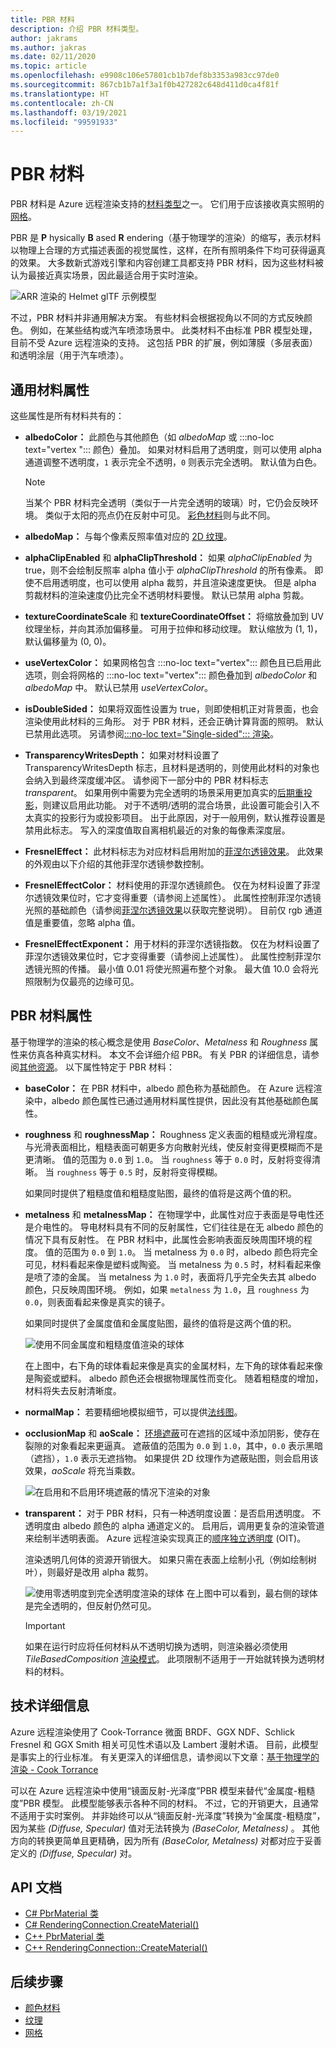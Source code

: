 ```yaml
---
title: PBR 材料
description: 介绍 PBR 材料类型。
author: jakrams
ms.author: jakras
ms.date: 02/11/2020
ms.topic: article
ms.openlocfilehash: e9908c106e57801cb1b7def8b3353a983cc97de0
ms.sourcegitcommit: 867cb1b7a1f3a1f0b427282c648d411d0ca4f81f
ms.translationtype: HT
ms.contentlocale: zh-CN
ms.lasthandoff: 03/19/2021
ms.locfileid: "99591933"
---
```

# <a name="pbr-materials"></a>PBR 材料

PBR 材料是 Azure 远程渲染支持的[材料类型](../../concepts/materials.md)之一。 它们用于应该接收真实照明的[网格](../../concepts/meshes.md)。

PBR 是 **P** hysically **B** ased **R** endering（基于物理学的渲染）的缩写，表示材料以物理上合理的方式描述表面的视觉属性，这样，在所有照明条件下均可获得逼真的效果。 大多数新式游戏引擎和内容创建工具都支持 PBR 材料，因为这些材料被认为最接近真实场景，因此最适合用于实时渲染。

![ARR 渲染的 Helmet glTF 示例模型](media/helmet.png)

不过，PBR 材料并非通用解决方案。 有些材料会根据视角以不同的方式反映颜色。 例如，在某些结构或汽车喷漆场景中。 此类材料不由标准 PBR 模型处理，目前不受 Azure 远程渲染的支持。 这包括 PBR 的扩展，例如薄膜（多层表面）和透明涂层（用于汽车喷漆）。 

## <a name="common-material-properties"></a>通用材料属性

这些属性是所有材料共有的：

* **albedoColor：** 此颜色与其他颜色（如 *albedoMap* 或 :::no-loc text="vertex "::: 颜色）叠加。 如果对材料启用了透明度，则可以使用 alpha 通道调整不透明度，`1` 表示完全不透明，`0` 则表示完全透明。 默认值为白色。

  > [!NOTE]
  > 当某个 PBR 材料完全透明（类似于一片完全透明的玻璃）时，它仍会反映环境。 类似于太阳的亮点仍在反射中可见。 [彩色材料](color-materials.md)则与此不同。

* **albedoMap：** 与每个像素反照率值对应的 [2D 纹理](../../concepts/textures.md)。

* **alphaClipEnabled** 和 **alphaClipThreshold：** 如果 *alphaClipEnabled* 为 true，则不会绘制反照率 alpha 值小于 *alphaClipThreshold* 的所有像素。 即使不启用透明度，也可以使用 alpha 裁剪，并且渲染速度更快。 但是 alpha 剪裁材料的渲染速度仍比完全不透明材料要慢。 默认已禁用 alpha 剪裁。

* **textureCoordinateScale** 和 **textureCoordinateOffset：** 将缩放叠加到 UV 纹理坐标，并向其添加偏移量。 可用于拉伸和移动纹理。 默认缩放为 (1, 1)，默认偏移量为 (0, 0)。

* **useVertexColor：** 如果网格包含 :::no-loc text="vertex"::: 颜色且已启用此选项，则会将网格的 :::no-loc text="vertex"::: 颜色叠加到 *albedoColor* 和 *albedoMap* 中。 默认已禁用 *useVertexColor*。

* **isDoubleSided：** 如果将双面性设置为 true，则即使相机正对背景面，也会渲染使用此材料的三角形。 对于 PBR 材料，还会正确计算背面的照明。 默认已禁用此选项。 另请参阅[:::no-loc text="Single-sided"::: 渲染](single-sided-rendering.md)。

* **TransparencyWritesDepth：** 如果对材料设置了 TransparencyWritesDepth 标志，且材料是透明的，则使用此材料的对象也会纳入到最终深度缓冲区。 请参阅下一部分中的 PBR 材料标志 *transparent*。 如果用例中需要为完全透明的场景采用更加真实的[后期重投影](late-stage-reprojection.md)，则建议启用此功能。 对于不透明/透明的混合场景，此设置可能会引入不太真实的投影行为或投影项目。 出于此原因，对于一般用例，默认推荐设置是禁用此标志。 写入的深度值取自离相机最近的对象的每像素深度层。

* **FresnelEffect：** 此材料标志为对应材料启用附加的[菲涅尔透镜效果](../../overview/features/fresnel-effect.md)。 此效果的外观由以下介绍的其他菲涅尔透镜参数控制。 

* **FresnelEffectColor：** 材料使用的菲涅尔透镜颜色。 仅在为材料设置了菲涅尔透镜效果位时，它才变得重要（请参阅上述属性）。 此属性控制菲涅尔透镜光照的基础颜色（请参阅[菲涅尔透镜效果](../../overview/features/fresnel-effect.md)以获取完整说明）。 目前仅 rgb 通道值是重要值，忽略 alpha 值。

* **FresnelEffectExponent：** 用于材料的菲涅尔透镜指数。 仅在为材料设置了菲涅尔透镜效果位时，它才变得重要（请参阅上述属性）。 此属性控制菲涅尔透镜光照的传播。 最小值 0.01 将使光照遍布整个对象。 最大值 10.0 会将光照限制为仅最亮的边缘可见。

## <a name="pbr-material-properties"></a>PBR 材料属性

基于物理学的渲染的核心概念是使用 *BaseColor*、*Metalness* 和 *Roughness* 属性来仿真各种真实材料。 本文不会详细介绍 PBR。 有关 PBR 的详细信息，请参阅[其他资源](http://www.pbr-book.org)。 以下属性特定于 PBR 材料：

* **baseColor：** 在 PBR 材料中，albedo 颜色称为基础颜色。  在 Azure 远程渲染中，albedo 颜色属性已通过通用材料属性提供，因此没有其他基础颜色属性。

* **roughness** 和 **roughnessMap：** Roughness 定义表面的粗糙或光滑程度。 与光滑表面相比，粗糙表面可朝更多方向散射光线，使反射变得更模糊而不是更清晰。 值的范围为 `0.0` 到 `1.0`。 当 `roughness` 等于 `0.0` 时，反射将变得清晰。 当 `roughness` 等于 `0.5` 时，反射将变得模糊。

  如果同时提供了粗糙度值和粗糙度贴图，最终的值将是这两个值的积。

* **metalness** 和 **metalnessMap：** 在物理学中，此属性对应于表面是导电性还是介电性的。 导电材料具有不同的反射属性，它们往往是在无 albedo 颜色的情况下具有反射性。 在 PBR 材料中，此属性会影响表面反映周围环境的程度。 值的范围为 `0.0` 到 `1.0`。 当 metalness 为 `0.0` 时，albedo 颜色将完全可见，材料看起来像是塑料或陶瓷。 当 metalness 为 `0.5` 时，材料看起来像是喷了漆的金属。 当 metalness 为 `1.0` 时，表面将几乎完全失去其 albedo 颜色，只反映周围环境。 例如，如果 `metalness` 为 `1.0`，且 `roughness` 为 `0.0`，则表面看起来像是真实的镜子。

  如果同时提供了金属度值和金属度贴图，最终的值将是这两个值的积。

  ![使用不同金属度和粗糙度值渲染的球体](./media/metalness-roughness.png)

  在上图中，右下角的球体看起来像是真实的金属材料，左下角的球体看起来像是陶瓷或塑料。 albedo 颜色还会根据物理属性而变化。 随着粗糙度的增加，材料将失去反射清晰度。

* **normalMap：** 若要精细地模拟细节，可以提供[法线图](https://en.wikipedia.org/wiki/Normal_mapping)。

* **occlusionMap** 和 **aoScale：** [环境遮蔽](https://en.wikipedia.org/wiki/Ambient_occlusion)可在遮挡的区域中添加阴影，使存在裂隙的对象看起来更逼真。 遮蔽值的范围为 `0.0` 到 `1.0`，其中，`0.0` 表示黑暗（遮挡），`1.0` 表示无遮挡物。 如果提供 2D 纹理作为遮蔽贴图，则会启用该效果，*aoScale* 将充当乘数。

  ![在启用和不启用环境遮蔽的情况下渲染的对象](./media/boom-box-ao2.gif)

* **transparent：** 对于 PBR 材料，只有一种透明度设置：是否启用透明度。 不透明度由 albedo 颜色的 alpha 通道定义的。 启用后，调用更复杂的渲染管道来绘制半透明表面。 Azure 远程渲染实现真正的[顺序独立透明度](https://en.wikipedia.org/wiki/Order-independent_transparency) (OIT)。

  渲染透明几何体的资源开销很大。 如果只需在表面上绘制小孔（例如绘制树叶），则最好是改用 alpha 裁剪。

  ![使用零透明度到完全透明度渲染的球体](./media/transparency.png) 在上图中可以看到，最右侧的球体是完全透明的，但反射仍然可见。

  > [!IMPORTANT]
  > 如果在运行时应将任何材料从不透明切换为透明，则渲染器必须使用 *TileBasedComposition* [渲染模式](../../concepts/rendering-modes.md)。 此项限制不适用于一开始就转换为透明材料的材料。

## <a name="technical-details"></a>技术详细信息

Azure 远程渲染使用了 Cook-Torrance 微面 BRDF、GGX NDF、Schlick Fresnel 和 GGX Smith 相关可见性术语以及 Lambert 漫射术语。 目前，此模型是事实上的行业标准。 有关更深入的详细信息，请参阅以下文章：[基于物理学的渲染 - Cook Torrance](http://www.codinglabs.net/article_physically_based_rendering_cook_torrance.aspx)

 可以在 Azure 远程渲染中使用“镜面反射-光泽度”PBR 模型来替代“金属度-粗糙度”PBR 模型。  此模型能够表示各种不同的材料。 不过，它的开销更大，且通常不适用于实时案例。
并非始终可以从“镜面反射-光泽度”转换为“金属度-粗糙度”，因为某些 *(Diffuse, Specular)* 值对无法转换为 *(BaseColor, Metalness)* 。  其他方向的转换更简单且更精确，因为所有 *(BaseColor, Metalness)* 对都对应于妥善定义的 *(Diffuse, Specular)* 对。

## <a name="api-documentation"></a>API 文档

* [C# PbrMaterial 类](/dotnet/api/microsoft.azure.remoterendering.pbrmaterial)
* [C# RenderingConnection.CreateMaterial()](/dotnet/api/microsoft.azure.remoterendering.renderingconnection.creatematerial)
* [C++ PbrMaterial 类](/cpp/api/remote-rendering/pbrmaterial)
* [C++ RenderingConnection::CreateMaterial()](/cpp/api/remote-rendering/renderingconnection#creatematerial)

## <a name="next-steps"></a>后续步骤

* [颜色材料](color-materials.md)
* [纹理](../../concepts/textures.md)
* [网格](../../concepts/meshes.md)